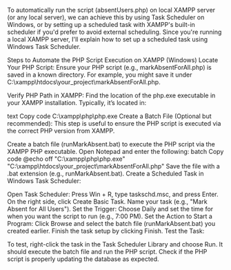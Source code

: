 To automatically run the script (absentUsers.php) on  local XAMPP server (or any local server), we can achieve this by using Task Scheduler on Windows, or by setting up a scheduled task with XAMPP's built-in scheduler if you'd prefer to avoid external scheduling. Since you're running a local XAMPP server, I'll explain how to set up a scheduled task using Windows Task Scheduler.

Steps to Automate the PHP Script Execution on XAMPP (Windows)
Locate Your PHP Script: Ensure your PHP script (e.g., markAbsentForAll.php) is saved in a known directory. For example, you might save it under C:\xampp\htdocs\your_project\markAbsentForAll.php.

Verify PHP Path in XAMPP: Find the location of the php.exe executable in your XAMPP installation. Typically, it’s located in:

text
Copy code
C:\xampp\php\php.exe
Create a Batch File (Optional but recommended): This step is useful to ensure the PHP script is executed via the correct PHP version from XAMPP.

Create a batch file (runMarkAbsent.bat) to execute the PHP script via the XAMPP PHP executable.
Open Notepad and enter the following:
batch
Copy code
@echo off
"C:\xampp\php\php.exe" "C:\xampp\htdocs\your_project\markAbsentForAll.php"
Save the file with a .bat extension (e.g., runMarkAbsent.bat).
Create a Scheduled Task in Windows Task Scheduler:

Open Task Scheduler: Press Win + R, type taskschd.msc, and press Enter.
On the right side, click Create Basic Task.
Name your task (e.g., "Mark Absent for All Users").
Set the Trigger:
Choose Daily and set the time for when you want the script to run (e.g., 7:00 PM).
Set the Action to Start a Program:
Click Browse and select the batch file (runMarkAbsent.bat) you created earlier.
Finish the task setup by clicking Finish.
Test the Task:

To test, right-click the task in the Task Scheduler Library and choose Run. It should execute the batch file and run the PHP script.
Check if the PHP script is properly updating the database as expected.
